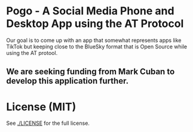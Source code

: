 # Pogo - A Social Media Phone and Desktop App using the AT Protocol

Our goal is to come up with an app that somewhat represents apps like TikTok but keeping close to the BlueSky format that is Open Source while using the AT protool.
## We are seeking funding from Mark Cuban to develop this application further.

# License (MIT)

See [./LICENSE](./LICENSE) for the full license.

